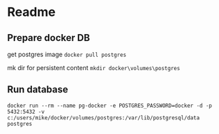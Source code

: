 # Readme

## Prepare docker DB

get postgres image
```docker pull postgres```

mk dir for persistent content
```mkdir docker\volumes\postgres```

## Run database

```docker run --rm --name pg-docker -e POSTGRES_PASSWORD=docker -d -p 5432:5432 -v c:/users/mike/docker/volumes/postgres:/var/lib/postgresql/data postgres```